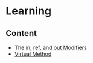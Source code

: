 # Learning
## Content 

 - [The in, ref, and out Modifiers](https://github.com/abouhamze-fahime/Learning/blob/main/The%20in.pdf)
 - [Virtual Method](https://github.com/abouhamze-fahime/Learning/blob/main/Virtual%20.pdf)
